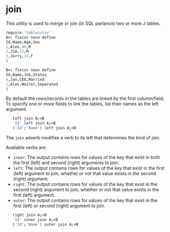 # join
This utility is used to merge or join (in SQL parlance) two or more J tables. 
```j
require 'tables/csv'
A=: fixcsv noun define
Id,Name,Age,Sex
1,Alex,40,M
2,Jim,12,M
3,Jerry,19,F
)

B=: fixcsv noun define
Id,Name,Job,Status
6,Jan,CEO,Married
1,Alex,Waiter,Separated
)
```
By default the rows/records in the tables are linked by the first column/field. To specify one or more fields to link the tables, list their names as the left argument.

```j
   left join A;<B
   'Id' left join A;<B
   ('Id';'Name') left join A;<B
```

The `join` adverb modifies a verb to its left that determines the kind of join.  

Available verbs are:
  * `inner`: The output contains rows for values of the key that exist in both the first (left) and second (right) arguments to join.
  * `left`: The output contains rows for values of the key that exist in the first (left) argument to join, whether or not that value exists in the second (right) argument.
  * `right`: The output contains rows for values of the key that exist in the second (right) argument to join, whether or not that value exists in the first (left) argument.
  * `outer`: The output contains rows for values of the key that exist in the first (left) or second (right) argument to join.
  
```j
   right join A;<B
   'Id' inner join A;<B
   ('Id';'Name') outer join A;<B
```
